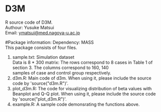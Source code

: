 # D3M
R source code of D3M.</br>
Authour: Yusuke Matsui</br>
Email: ymatsui@med.nagoya-u.ac.jp</br>

#Package information:
Dependency: MASS</br>
This package consists of four files.</br>
1. sample.txt: Simulation dataset</br>
	Data is 8 * 300 matrix: The rows correspond to 8 cases in Table 1 of section 3. The columns correspond to 160, 140</br> samples of case and control group respectively.</br>
2. d3m.R: Main code of d3m. When using it, please include the source code by 'source("d3m.R")'.</br>
3. plot_d3m.R: The code for visualizing distribution of beta values with Beanplot and Q-Q plot. When using it, please include the source code by 'source("plot_d3m.R")'.</br>
4. example.R: A sample code demonsrating the functions above.</br>


